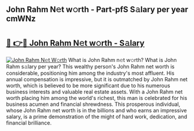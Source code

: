 ## John Rahm N𝚎t w𝚘rth - Part-pfS S𝚊lary per year cmWNz

# <h2><a href="http://gc0kgv.nevu.top/?p=John+Rahm">🔗 👉🔴 John Rahm N𝚎t w𝚘rth - S𝚊lary</a></h2>

[![John Rahm N𝚎t W𝚘rth](https://i.imgur.com/Oavwk0R.jpeg)](http://gc0kgv.nevu.top/?p=John+Rahm)
What is John Rahm n𝚎t w𝚘rth? What is John Rahm s𝚊lary per year?
This wealthy person's John Rahm net worth is considerable, positioning him among the industry's most affluent. His annual compensation is impressive, but it is outmatched by John Rahm net worth, which is believed to be more significant due to his numerous business interests and valuable real estate assets. With a John Rahm net worth placing him among the world's richest, this man is celebrated for his business acumen and financial shrewdness. This prosperous individual, whose John Rahm net worth is in the billions and who earns an impressive salary, is a prime demonstration of the might of hard work, dedication, and financial brilliance.
